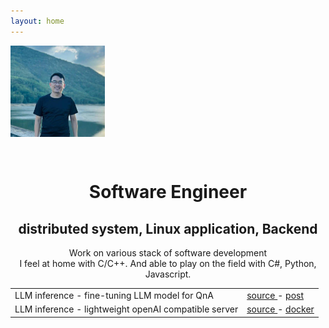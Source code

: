 ```yaml
---
layout: home
---
```



<img class="center" id="portraits" src="assets/img/portrait.jpg" alt="Avatar" style="width: 30%; height: 30%">


<div id="social" stype="text-align:center">
  <center>
    <a href="https://github.com/avble" class="fa fa-github" style="font-size:24px;padding-right: 10px"></a>
    <a href="https://www.linkedin.com/in/harry090123/" class="fa fa-linkedin" style="font-size:24px"></a>
  </center>
</div>
<h1 style="text-align:center"> Software Engineer </h1>
<h2 style="text-align:center"> distributed system, Linux application, Backend </h2>
<p style="text-align:center">
  Work on various stack of software development
  <br>
  I feel at home with C/C++. And able to play on the field with C#, Python, Javascript.
</p>

<table>
  <tr>
    <td>LLM inference - fine-tuning LLM model for QnA</td>
    <td> <a href="https://github.com/avble/llm_things/tree/main/01_rag_qa"> source </a> - 
    <a href="2024/11/24/RAG-for-QnA.html"> post </a> </td>
    
  </tr>
  <tr>
    <td>LLM inference - lightweight openAI compatible server</td>
    <td>
      <a href="https://github.com/avble/av_llm"> source </a> -
      <a href="https://hub.docker.com/repository/docker/harryavble/av_llm"> docker </a>
    </td>
  </tr>
</table>
